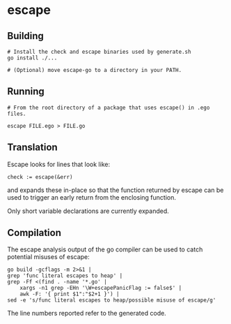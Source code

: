 # escape

## Building

	# Install the check and escape binaries used by generate.sh
	go install ./...

	# (Optional) move escape-go to a directory in your PATH.

## Running

	# From the root directory of a package that uses escape() in .ego files.

    escape FILE.ego > FILE.go

## Translation

Escape looks for lines that look like:

	check := escape(&err)

and expands these in-place so that the function returned by escape can be
used to trigger an early return from the enclosing function.

Only short variable declarations are currently expanded.

## Compilation

The escape analysis output of the go compiler can be used to catch
potential misuses of escape:

    go build -gcflags -m 2>&1 |
    grep 'func literal escapes to heap' |
    grep -Ff <(find . -name '*.go' |
        xargs -n1 grep -EHn '\W+escapePanicFlag := false$' |
        awk -F: '{ print $1":"$2+1 }') |
    sed -e 's/func literal escapes to heap/possible misuse of escape/g'

The line numbers reported refer to the generated code.
